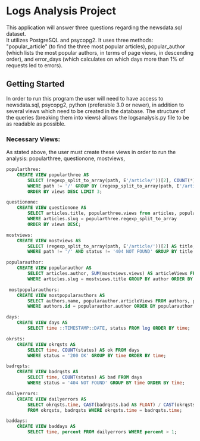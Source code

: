 # Logs Analysis Project

This application will answer three questions regarding the newsdata.sql dataset.  
It utilizes PostgreSQL and psycopg2. It uses three methods: "popular_article"
(to find the three most popular articles), popular_author (which lists the most
popular authors, in terms of page views, in descending order), and error_days
(which calculates on which days more than 1% of requests led to errors).


## Getting Started

In order to run this program the user will need to have access to newsdata.sql,
psycopg2, python (preferable 3.0 or newer), in addition to several views which need to be 
created in the database. The structure of the queries (breaking them into views) allows
the logsanalysis.py file to be as readable as possible.

### Necessary Views:

As stated above, the user must create these views in order to run the analysis: popularthree, questionone,
mostviews, 

```sql
popularthree:
	CREATE VIEW popularthree AS
		SELECT (regexp_split_to_array(path, E'/article/'))[2], COUNT(*) AS views FROM log
		WHERE path != '/' GROUP BY (regexp_split_to_array(path, E'/article/'))[2] 
		ORDER BY views DESC LIMIT 3;

questionone:
	CREATE VIEW questionone AS
		SELECT articles.title, popularthree.views from articles, popularthree
		WHERE articles.slug = popularthree.regexp_split_to_array
		ORDER BY views DESC;

mostviews:
	CREATE VIEW mostviews AS
		SELECT (regexp_split_to_array(path, E'/article/'))[2] AS title, COUNT(*) AS views FROM log
		WHERE path != '/' AND status != '404 NOT FOUND' GROUP BY title ORDER BY views DESC;

popularauthor:
	CREATE VIEW popularauthor AS
		SELECT articles.author, SUM(mostviews.views) AS articleViews FROM articles, mostviews
		WHERE articles.slug = mostviews.title GROUP BY author ORDER BY articleViews desc;

 mostpopularauthors:
	CREATE VIEW mostpopularauthors AS
		SELECT authors.name, popularauthor.articleViews FROM authors, popularauthor
		WHERE authors.id = popularauthor.author ORDER BY popularauthor.articleViews DESC;

days:
	CREATE VIEW days AS
		SELECT time ::TIMESTAMP::DATE, status FROM log ORDER BY time;

okrsts:
	CREATE VIEW okrqsts AS
		SELECT time, COUNT(status) AS ok FROM days
		WHERE status = '200 OK' GROUP BY time ORDER BY time;

badrqsts:
	CREATE VIEW badrqsts AS
		SELECT time, COUNT(status) AS bad FROM days
		WHERE status = '404 NOT FOUND' GROUP BY time ORDER BY time;

dailyerrors:
	CREATE VIEW dailyerrors AS
		SELECT okrqsts.time, CAST(badrqsts.bad AS FLOAT) / CAST(okrqsts.ok AS FLOAT) * 100 AS percent
		FROM okrqsts, badrqsts WHERE okrqsts.time = badrqsts.time;

baddays:
	CREATE VIEW baddays AS
		SELECT time, percent FROM dailyerrors WHERE percent > 1;
```
